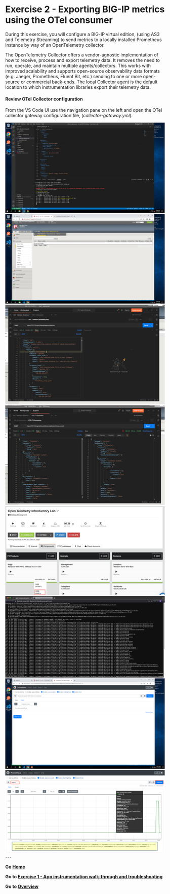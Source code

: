 
Exercise 2 - Exporting BIG-IP metrics using the OTel consumer
============================================================================

During this exercise, you will configure a BIG-IP virtual edition, (using AS3 and Telemetry Streaming) to send metrics to a locally installed Prometheus instance by way of an OpenTelemetry collector.

The OpenTelemetry Collector offers a vendor-agnostic implementation of how to receive, process and export telemetry data. It removes the need to run, operate, and maintain multiple agents/collectors. This works with improved scalability and supports open-source observability data formats (e.g. Jaeger, Prometheus, Fluent Bit, etc.) sending to one or more open-source or commercial back-ends. The local Collector agent is the default location to which instrumentation libraries export their telemetry data.



#### Review OTel Collector configuration

From the VS Code UI use the navigation pane on the left and open the OTel collector gateway configuration file, (*collector-gateway.yml*).

<img src= "../images/Picture18.png">
<img src="../images/Picture19.png">
<img src="../images/Picture20.png">
<img src="../images/Picture21.png">
<img src="../images/Picture22.png">
<img src="../images/Picture23.png">
<img src="../images/Picture24.png">
<img src="../images/Picture25.png">
---

**Go [Home](https://github.com/f5businessdevelopment/bdOtelLab)**

**Go to [Exercise 1 - App instrumentation walk-through and troubleshooting](ex1.md)**

**Go to [Overview](overview.md)**

